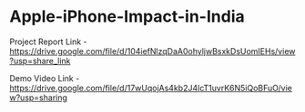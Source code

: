# Apple-iPhone-Impact-in-India


Project Report Link - https://drive.google.com/file/d/104iefNlzqDaA0ohyljwBsxkDsUomIEHs/view?usp=share_link

Demo Video Link - https://drive.google.com/file/d/17wUqojAs4kb2J4lcT1uvrK6N5iQoBFuO/view?usp=sharing
